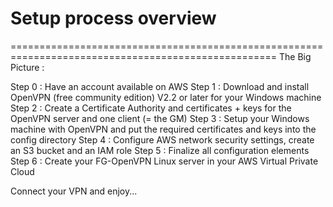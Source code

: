 # Setup process overview

==================================================================================================== The Big Picture :

Step 0 : Have an account available on AWS Step 1 : Download and install OpenVPN \(free community edition\) V2.2 or later for your Windows machine Step 2 : Create a Certificate Authority and certificates + keys for the OpenVPN server and one client \(= the GM\) Step 3 : Setup your Windows machine with OpenVPN and put the required certificates and keys into the config directory Step 4 : Configure AWS network security settings, create an S3 bucket and an IAM role Step 5 : Finalize all configuration elements Step 6 : Create your FG-OpenVPN Linux server in your AWS Virtual Private Cloud

Connect your VPN and enjoy...

